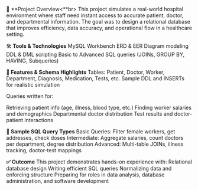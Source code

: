 📌 **Project Overview<**br>
This project simulates a real-world hospital environment where staff need instant access to accurate patient, doctor, and departmental information. The goal was to design a relational database that improves efficiency, data accuracy, and operational flow in a healthcare setting.

🛠 **Tools & Technologies**
MySQL Workbench
ERD & EER Diagram modeling
DDL & DML scripting
Basic to Advanced SQL queries (JOINs, GROUP BY, HAVING, Subqueries)

**🧱 Features & Schema Highlights**
Tables: Patient, Doctor, Worker, Department, Diagnosis, Medication, Tests, etc.
Sample DDL and INSERTs for realistic simulation

Queries written for:

Retrieving patient info (age, illness, blood type, etc.)
Finding worker salaries and demographics
Departmental doctor distribution
Test results and doctor-patient interactions

**🧠 Sample SQL Query Types**
Basic Queries: Filter female workers, get addresses, check doses
Intermediate: Aggregate salaries, count doctors per department, degree distribution
Advanced: Multi-table JOINs, illness tracking, doctor-test mappings

**✅ Outcome**
This project demonstrates hands-on experience with:
Relational database design
Writing efficient SQL queries
Normalizing data and enforcing structure
Preparing for roles in data analysis, database administration, and software development

